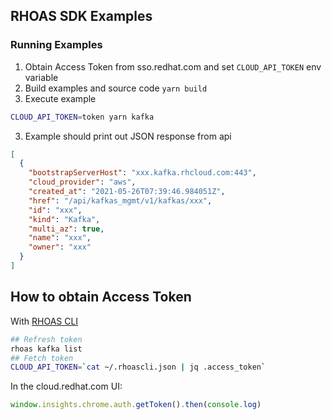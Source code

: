## RHOAS SDK Examples

### Running Examples

1. Obtain Access Token from sso.redhat.com and set `CLOUD_API_TOKEN` env variable 
2. Build examples and source code `yarn build`
2. Execute example

```bash
CLOUD_API_TOKEN=token yarn kafka
```

3. Example should print out JSON response from api
```json
[
  {
    "bootstrapServerHost": "xxx.kafka.rhcloud.com:443",
    "cloud_provider": "aws",
    "created_at": "2021-05-26T07:39:46.984051Z",
    "href": "/api/kafkas_mgmt/v1/kafkas/xxx",
    "id": "xxx",
    "kind": "Kafka",
    "multi_az": true,
    "name": "xxx",
    "owner": "xxx"
  }
]
```

## How to obtain Access Token

With [RHOAS CLI](https://github.com/redhat-developer/app-services-cli)
```bash
## Refresh token
rhoas kafka list 
## Fetch token
CLOUD_API_TOKEN=`cat ~/.rhoascli.json | jq .access_token`
```

In the cloud.redhat.com UI:
```js
window.insights.chrome.auth.getToken().then(console.log)
```

